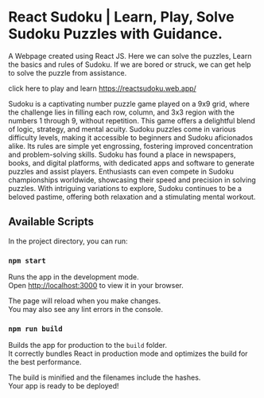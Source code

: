 # React Sudoku | Learn, Play, Solve Sudoku Puzzles with Guidance.
A Webpage created using React JS. Here we can solve the puzzles, Learn the basics and rules of Sudoku. If we are 
bored or struck, we can get help to solve the puzzle from assistance.

click here to play and learn https://reactsudoku.web.app/

Sudoku is a captivating number puzzle game played on a 9x9 grid, where the challenge lies in filling each row, column, and 3x3 region with the numbers 1 through 9, without repetition. This game offers a delightful blend of logic, strategy, and mental acuity. Sudoku puzzles come in various difficulty levels, making it accessible to beginners and Sudoku aficionados alike. Its rules are simple yet engrossing, fostering improved concentration and problem-solving skills. Sudoku has found a place in newspapers, books, and digital platforms, with dedicated apps and software to generate puzzles and assist players. Enthusiasts can even compete in Sudoku championships worldwide, showcasing their speed and precision in solving puzzles. With intriguing variations to explore, Sudoku continues to be a beloved pastime, offering both relaxation and a stimulating mental workout.


## Available Scripts

In the project directory, you can run:

### `npm start`

Runs the app in the development mode.\
Open [http://localhost:3000](http://localhost:3000) to view it in your browser.

The page will reload when you make changes.\
You may also see any lint errors in the console.

### `npm run build`

Builds the app for production to the `build` folder.\
It correctly bundles React in production mode and optimizes the build for the best performance.

The build is minified and the filenames include the hashes.\
Your app is ready to be deployed!

